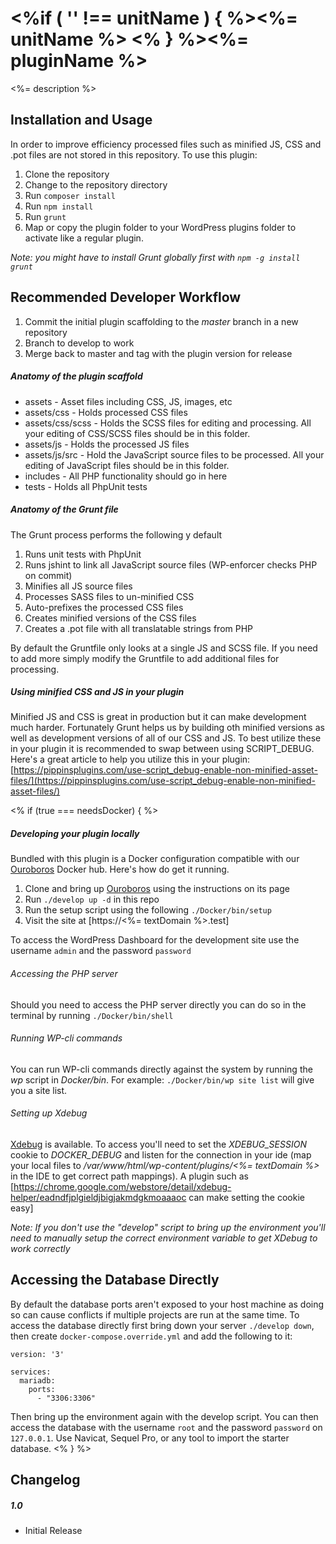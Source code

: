 <%if ( '' !== unitName ) { %><%= unitName %> <% } %><%= pluginName %>
=============

<%= description %>

## Installation and Usage

In order to improve efficiency processed files such as minified JS, CSS and .pot files are not stored in this repository. To use this plugin:

1. Clone the repository
2. Change to the repository directory
3. Run ```composer install```
4. Run ```npm install```
5. Run ```grunt```
6. Map or copy the plugin folder to your WordPress plugins folder to activate like a regular plugin.

*Note: you might have to install Grunt globally first with ```npm -g install grunt```*

## Recommended Developer Workflow

1. Commit the initial plugin scaffolding to the *master* branch in a new repository
2. Branch to develop to work
3. Merge back to master and tag with the plugin version for release

##### Anatomy of the plugin scaffold

- assets - Asset files including CSS, JS, images, etc
- assets/css - Holds processed CSS files
- assets/css/scss - Holds the SCSS files for editing and processing. All your editing of CSS/SCSS files should be in this folder.
- assets/js - Holds the processed JS files
- assets/js/src - Hold the JavaScript source files to be processed. All your editing of JavaScript files should be in this folder.
- includes - All PHP functionality should go in here
- tests - Holds all PhpUnit tests

##### Anatomy of the Grunt file

The Grunt process performs the following y default

1. Runs unit tests with PhpUnit
2. Runs jshint to link all JavaScript source files (WP-enforcer checks PHP on commit)
3. Minifies all JS source files
4. Processes SASS files to un-minified CSS
5. Auto-prefixes the processed CSS files
6. Creates minified versions of the CSS files
7. Creates a .pot file with all translatable strings from PHP

By default the Gruntfile only looks at a single JS and SCSS file. If you need to add more simply modify the Gruntfile to add additional files for processing.

##### Using minified CSS and JS in your plugin

Minified JS and CSS is great in production but it can make development much harder. Fortunately Grunt helps us by building oth minified versions as well as development versions of all of our CSS and JS. To best utilize these in your plugin it is recommended to swap between using SCRIPT_DEBUG. Here's a great article to help you utilize this in your plugin: [https://pippinsplugins.com/use-script_debug-enable-non-minified-asset-files/](https://pippinsplugins.com/use-script_debug-enable-non-minified-asset-files/)

<% if (true === needsDocker) { %>
##### Developing your plugin locally

Bundled with this plugin is a Docker configuration compatible with our [Ouroboros](https://github.com/UFHealth/ouroboros) Docker hub. Here's how do get it running.

1. Clone and bring up [Ouroboros](https://github.com/UFHealth/ouroboros) using the instructions on its page
2. Run `./develop up -d` in this repo
3. Run the setup script using the following `./Docker/bin/setup`
4. Visit the site at [https://<%= textDomain %>.test]

To access the WordPress Dashboard for the development site use the username `admin` and the password `password`

###### Accessing the PHP server

Should you need to access the PHP server directly you can do so in the terminal by running ```./Docker/bin/shell```

###### Running WP-cli commands

You can run WP-cli commands directly against the system by running the *wp* script in *Docker/bin*. For example: ```./Docker/bin/wp site list``` will give you a site list.

###### Setting up Xdebug

[Xdebug](https://xdebug.org/) is available. To access you'll need to set the *XDEBUG_SESSION* cookie to *DOCKER_DEBUG* and listen for the connection in your ide (map your local files to */var/www/html/wp-content/plugins/<%= textDomain %>* in the IDE to get correct path mappings). A plugin such as [https://chrome.google.com/webstore/detail/xdebug-helper/eadndfjplgieldjbigjakmdgkmoaaaoc can make setting the cookie easy]

*Note: If you don't use the "develop" script to bring up the environment you'll need to manually setup the correct environment variable to get XDebug to work correctly*

## Accessing the Database Directly

By default the database ports aren't exposed to your host machine as doing so can cause conflicts if multiple projects are run at the same time. To access the database directly first bring down your server `./develop down`, then create `docker-compose.override.yml` and add the following to it:

```
version: '3'

services:
  mariadb:
	ports:
	  - "3306:3306"
```

Then bring up the environment again with the develop script. You can then access the database with the username `root` and the password `password` on `127.0.0.1`. Use Navicat, Sequel Pro, or any tool to import the starter database.
<% } %>
## Changelog

##### 1.0
* Initial Release
